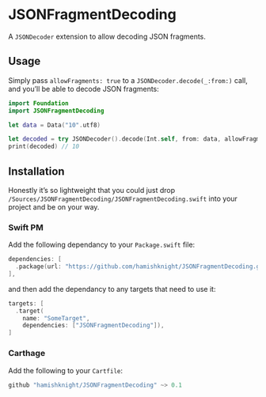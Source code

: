 # JSONFragmentDecoding

A `JSONDecoder` extension to allow decoding JSON fragments.

## Usage

Simply pass `allowFragments: true` to a `JSONDecoder.decode(_:from:)` call, and you’ll be able to decode JSON fragments:

```swift
import Foundation
import JSONFragmentDecoding

let data = Data("10".utf8)

let decoded = try JSONDecoder().decode(Int.self, from: data, allowFragments: true)
print(decoded) // 10
```

## Installation

Honestly it’s so lightweight that you could just drop `/Sources/JSONFragmentDecoding/JSONFragmentDecoding.swift` into your project and be on your way.

### Swift PM

Add the following dependancy to your `Package.swift` file:

```swift
dependencies: [
  .package(url: "https://github.com/hamishknight/JSONFragmentDecoding.git", from: "0.1.0")
],
```

and then add the dependancy to any targets that need to use it:

```swift
targets: [
  .target(
    name: "SomeTarget",
    dependencies: ["JSONFragmentDecoding"]),
]
```

### Carthage

Add the following to your `Cartfile`:

```swift
github "hamishknight/JSONFragmentDecoding" ~> 0.1
```

